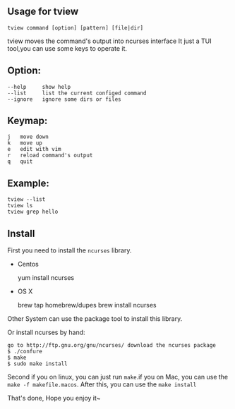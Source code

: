 
## Usage for tview

	tview command [option] [pattern] [file|dir]

tview moves the command's output into ncurses interface
It just a TUI tool,you can use some keys to operate it.

## Option:
	--help	   show help
	--list	   list the current configed command
	--ignore   ignore some dirs or files

## Keymap:
	j	move down
	k	move up
	e	edit with vim
	r	reload command's output
	q	quit

## Example:
	tview --list
	tview ls
	tview grep hello

## Install

First you need to install the `ncurses` library.

+ Centos

	yum install ncurses

+ OS X

    brew tap homebrew/dupes
	brew install ncurses

Other System can use the package tool to install this library.

Or install ncurses by hand:

	go to http://ftp.gnu.org/gnu/ncurses/ download the ncurses package    
	$ ./confure 
	$ make
	$ sudo make install
	
Second if you on linux, you can just run `make`.if you on Mac, you can use the
`make -f makefile.macos`. After this, you can use the `make install` 

That's done, Hope you enjoy it~


